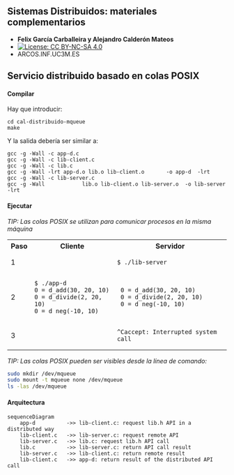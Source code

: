 
## Sistemas Distribuidos: materiales complementarios
+ **Felix García Carballeira y Alejandro Calderón Mateos**
+ [![License: CC BY-NC-SA 4.0](https://img.shields.io/badge/License-CC%20BY--NC--SA%204.0-blue.svg)](https://github.com/acaldero/uc3m_sd/blob/main/LICENSE)
+ ARCOS.INF.UC3M.ES


## Servicio distribuido basado en colas POSIX

#### Compilar

Hay que introducir:
```
cd cal-distribuido-mqueue
make
```

Y la salida debería ser similar a:
```
gcc -g -Wall -c app-d.c
gcc -g -Wall -c lib-client.c
gcc -g -Wall -c lib.c
gcc -g -Wall -lrt app-d.o lib.o lib-client.o       -o app-d  -lrt
gcc -g -Wall -c lib-server.c
gcc -g -Wall            lib.o lib-client.o lib-server.o  -o lib-server  -lrt
```

#### Ejecutar

*TIP: Las colas POSIX se utilizan para comunicar procesos en la misma máquina*

<html>
<table>
<tr><th>Paso</th><th>Cliente</th><th>Servidor</th></tr>
<tr>
<td>1</td>
<td></td>
<td>

```
$ ./lib-server
```

</td>
</tr>

<tr>
<td>2</td>
<td>

```
$ ./app-d
0 = d_add(30, 20, 10)
0 = d_divide(2, 20, 10)
0 = d_neg(-10, 10)
```

</td>
<td>

```
 0 = d_add(30, 20, 10)
 0 = d_divide(2, 20, 10)
 0 = d_neg(-10, 10)
```

</td>
</tr>

<tr>
<td>3</td>
<td></td>
<td>

```
^Caccept: Interrupted system call
```

</td>
</tr>
</table>
</html>

*TIP: Las colas POSIX pueden ser visibles desde la línea de comando:*

``` bash
sudo mkdir /dev/mqueue
sudo mount -t mqueue none /dev/mqueue
ls -las /dev/mqueue
```

#### Arquitectura

```mermaid
sequenceDiagram
    app-d          ->> lib-client.c: request lib.h API in a distributed way
    lib-client.c   ->> lib-server.c: request remote API
    lib-server.c   ->> lib.c: request lib.h API call
    lib.c          ->> lib-server.c: return API call result
    lib-server.c   ->> lib-client.c: return remote result
    lib-client.c   ->> app-d: return result of the distributed API call
```

